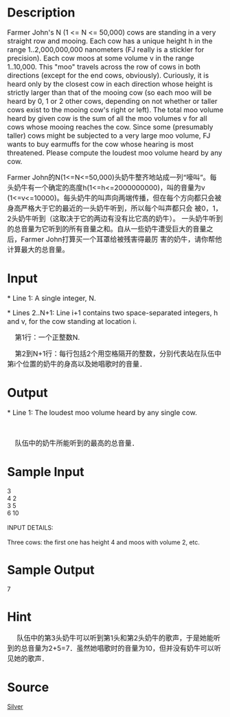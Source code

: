 
# Description

<div class="content"><p><span style="font-size: medium; ">Farmer John&#39;s N (1 &lt;= N &lt;= 50,000) cows are standing in a very straight row and mooing. Each cow has a unique height h in the range 1..2,000,000,000 nanometers (FJ really is a stickler for precision). Each cow moos at some volume v in the range 1..10,000. This &#34;moo&#34; travels across the row of cows in both directions (except for the end cows, obviously). Curiously, it is heard only by the closest cow in each direction whose height is strictly larger than that of the mooing cow (so each moo will be heard by 0, 1 or 2 other cows, depending on not whether or taller cows exist to the mooing cow&#39;s right or left).  The total moo volume heard by given cow is the sum of all the moo volumes v for all cows whose mooing reaches the cow. Since some (presumably taller) cows might be subjected to a very large moo volume, FJ wants to buy earmuffs for the cow whose hearing is most threatened. Please compute the loudest moo volume heard by any cow. </span></p>
<p></p>
<p><span style="font-size: medium; ">  Farmer John的N(1&lt;=N&lt;=50,000)头奶牛整齐地站成一列“嚎叫”。每头奶牛有一个确定的高度h(1&lt;=h&lt;=2000000000)，叫的音量为v (1&lt;=v&lt;=10000)。每头奶牛的叫声向两端传播，但在每个方向都只会被身高严格大于它的最近的一头奶牛听到，所以每个叫声都只会 被0，1，2头奶牛听到（这取决于它的两边有没有比它高的奶牛）。  一头奶牛听到的总音量为它听到的所有音量之和。自从一些奶牛遭受巨大的音量之后，Farmer John打算买一个耳罩给被残害得最厉 害的奶牛，请你帮他计算最大的总音量。</span></p></div>

# Input

<div class="content"><p><span style="font-size: medium; ">* Line 1: A single integer, N. </span></p>
<p><span style="font-size: medium; "> * Lines 2..N+1: Line i+1 contains two space-separated integers, h and         v, for the cow standing at location i.</span></p>
<p>
</p><p class="MsoNormal"><span style="font-size: medium; "><span lang="EN-US">    </span><span style="font-family: 宋体; ">第</span><span lang="EN-US">1</span><span style="font-family: 宋体; ">行：一个正整数</span><span lang="EN-US">N.</span></span></p>
<p class="MsoNormal"><span style="font-size: medium; "><span lang="EN-US">    </span><span style="font-family: 宋体; ">第</span><span lang="EN-US">2</span><span style="font-family: 宋体; ">到</span><span lang="EN-US">N+1</span><span style="font-family: 宋体; ">行：每行包括</span><span lang="EN-US">2</span><span style="font-family: 宋体; ">个用空格隔开的整数，分别代表站在队伍中第</span><span lang="EN-US">i</span><span style="font-family: 宋体; ">个位置的奶牛的身高以及她唱歌时的音量．</span></span></p>
<p></p></div>

# Output

<div class="content"><p><span style="font-size: medium; ">* Line 1: The loudest moo volume heard by any single cow.</span></p>
<p><span style="font-size: medium; "><br type="_moz"/>
</span></p>
<p><span style="font-size: medium; "><span lang="EN-US">    </span><span style="font-family: 宋体; ">队伍中的奶牛所能听到的最高的总音量．</span></span></p></div>

# Sample Input

<div class="content"><span class="sampledata">3<br/>
4 2<br/>
3 5<br/>
6 10<br/>
<br/>
INPUT DETAILS:<br/>
<br/>
Three cows: the first one has height 4 and moos with volume 2, etc.<br/>
</span></div>

# Sample Output

<div class="content"><span class="sampledata">7<br/>
</span></div>

# Hint

<div class="content"><p></p><p><span style="font-size: medium; "> </span><a id="fck_paste_padding"><span style="font-size: medium; ">﻿</span></a><span style="font-size: medium; "><span lang="EN-US">    </span><span style="font-family: 宋体; ">队伍中的第</span><span lang="EN-US">3</span><span style="font-family: 宋体; ">头奶牛可以听到第</span><span lang="EN-US">1</span><span style="font-family: 宋体; ">头和第</span><span lang="EN-US">2</span><span style="font-family: 宋体; ">头奶牛的歌声，于是她能听到的总音量为</span><span lang="EN-US">2+5=7</span><span style="font-family: 宋体; ">．虽然她唱歌时的音量为</span><span lang="EN-US">10</span><span style="font-family: 宋体; ">，但并没有奶牛可以听见她的歌声．</span></span></p><p></p></div>

# Source

<div class="content"><p><a href="problemset.php?search=Silver">Silver</a></p></div>

